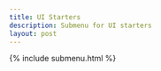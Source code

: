 ```yaml
---
title: UI Starters
description: Submenu for UI starters
layout: post
---
```


{% include submenu.html %}